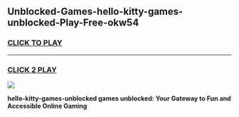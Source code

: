 
## Unblocked-Games-hello-kitty-games-unblocked-Play-Free-okw54
<h3>
<a href="https://premium76.site?title=hello-kitty-games-unblocked&ref=24M">CLICK TO PLAY</a></h3>
<hr>

<h3>
<a href="https://premium76.site?title=hello-kitty-games-unblocked&ref=24M">CLICK 2 PLAY</a>
  
</h3>

<a href="https://premium76.site?title=hello-kitty-games-unblocked&ref=24M"><img src="https://clearcache.store/games.png"></a>


**hello-kitty-games-unblocked games unblocked: Your Gateway to Fun and Accessible Online Gaming**
